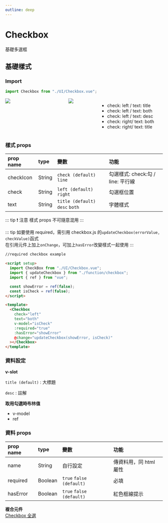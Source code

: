 ```yaml
---
outline: deep
---
```


# Checkbox

基礎多選框

## 基礎樣式

### Import

```jsx
import Checkbox from "./UI/Checkbox.vue";
```

<div style="display: flex;">
    <div style="flex: 2;">
        <img src="../../.vuepress/public/images/checkbox_1.png">
    </div>
	<div style="flex: 1;">
        <img src="../../.vuepress/public/images/checkbox_2.png">
    </div>
    <div style="flex: 2;">
        <ul>
            <li>
                check: left / text: title
            </li>
            <li>
                check: left / text: both
            </li>
            <li>
                check: left / text: desc
            </li>
            <li>
                check: right/ text: both
            </li>
            <li>
                check: right/ text: title
            </li>
        </ul>
    </div>
</div>

<!-- - check: left / text: title
- check: left / text: both
- check: left / text: desc
- check: right/ text: both
- check: right/ text: title -->

### 樣式 props

| prop name | type   | 變數                            | 功能                              |
| :-------- | :----- | :------------------------------ | :-------------------------------- |
| checkIcon | String | `check (default)` `line`        | 勾選樣式: check:勾 / line: 平行線 |
| check     | String | `left (default)` `right`        | 勾選框位置                        |
| text      | String | `title (default)` `desc` `both` | 字體樣式                          |

::: tip ❗ 注意
樣式 props 不可隨意混用
:::

::: tip
如要使用 required，需引用 checkbox.js 的`updateCheckbox(errorValue, checkValue)`函式  
在引用元件上加上`onChange`，可加上`hasError`改變樣式一起使用
:::

```html
//required checkbox example

<script setup>
  import CheckBox from "./UI/Checkbox.vue";
  import { updateCheckbox } from "./function/checkbox";
  import { ref } from "vue";

  const showError = ref(false);
  const isCheck = ref(false);
</script>

<template>
  <Checkbox
    check="left"
    text="both"
    v-model="isCheck"
    :required="true"
    :hasError="showError"
    @change="updateCheckbox(showError, isCheck)"
  ></Checkbox>
</template>
```

### 資料設定

**v-slot**

`title (default)` : 大標題

`desc` : 註解

**取用勾選時布林值**

- v-model
- ref

### 資料 props

| prop name | type    | 變數                     | 功能                   |
| :-------- | :------ | :----------------------- | :--------------------- |
| name      | String  | 自行設定                 | 傳資料用，同 html 屬性 |
| required  | Boolean | `true` `false (default)` | 必填                   |
| hasError  | Boolean | `true` `false (default)` | 紅色框線提示           |

**複合元件**  
[Checkbox 全選](../compo/checkAll.md)
